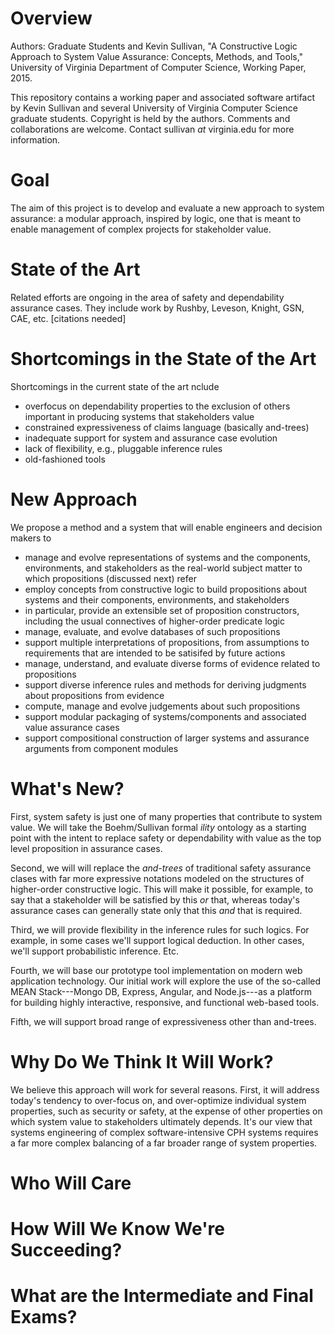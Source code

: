 # Overview

Authors: Graduate Students and Kevin Sullivan, "A Constructive Logic
Approach to System Value Assurance: Concepts, Methods, and Tools,"
University of Virginia Department of Computer Science, Working Paper,
2015.

This repository contains a working paper and associated software
artifact by Kevin Sullivan and several University of Virginia Computer
Science graduate students. Copyright is held by the authors. Comments
and collaborations are welcome. Contact sullivan _at_ virginia.edu for
more information.

# Goal

The aim of this project is to develop and evaluate a new approach to
system assurance: a modular approach, inspired by logic, one that is
meant to enable management of complex projects for stakeholder value.

# State of the Art

Related efforts are ongoing in the area of safety and dependability
assurance cases. They include work by Rushby, Leveson, Knight, GSN,
CAE, etc. [citations needed]

# Shortcomings in the State of the Art

Shortcomings in the current state of the art nclude

* overfocus on dependability properties to the exclusion of others
  important in producing systems that stakeholders value
* constrained expressiveness of claims language (basically and-trees)
* inadequate support for system and assurance case evolution
* lack of flexibility, e.g., pluggable inference rules
* old-fashioned tools

# New Approach 

We propose  a method and a system that will
enable engineers and decision makers to
* manage and evolve representations of systems and the components,
environments, and stakeholders as the real-world subject matter to
which propositions (discussed next) refer
* employ concepts from constructive logic to build propositions
about systems and their components, environments, and stakeholders
* in particular, provide an extensible set of proposition
constructors, including the usual connectives of higher-order
predicate logic
* manage, evaluate, and evolve databases of such propositions
* support multiple interpretations of propositions, from assumptions
to requirements that are intended to be satisifed by future actions
*  manage, understand, and evaluate diverse forms of evidence
related to propositions
* support diverse inference rules and methods for deriving judgments
  about propositions from evidence
* compute, manage and evolve judgements about such propositions
* support modular packaging of systems/components and associated value
assurance cases
* support compositional construction of larger systems and assurance
  arguments from component modules

# What's New?

First, system safety is just one of many properties that contribute to
system value. We will take the Boehm/Sullivan formal _ility_ ontology
as a starting point with the intent to replace safety or dependability
with value as the top level proposition in assurance cases.

Second, we will will replace the _and-trees_ of traditional safety
assurance clases with far more expressive notations modeled on the
structures of higher-order constructive logic. This will make it
possible, for example, to say that a stakeholder will be satisfied by
this _or_ that, whereas today's assurance cases can generally state
only that this _and_ that is required. 

Third, we will provide flexibility in the inference rules for such
logics. For example, in some cases we'll support logical deduction. In
other cases, we'll support probabilistic inference. Etc.

Fourth, we will base our prototype tool implementation on modern web
application technology. Our initial work will explore the use of the
so-called MEAN Stack---Mongo DB, Express, Angular, and Node.js---as
a platform for building highly interactive, responsive, and functional
web-based tools.

Fifth, we will support broad range of expressiveness other than and-trees.

# Why Do We Think It Will Work?

We believe this approach will work for several reasons. First, it will
address today's tendency to over-focus on, and over-optimize
individual system properties, such as security or safety, at the
expense of other properties on which system value to stakeholders
ultimately depends. It's our view that systems engineering of complex
software-intensive CPH systems requires a far more complex balancing
of a far broader range of system properties.

# Who Will Care

# How Will We Know We're Succeeding?

# What are the Intermediate and Final Exams?
